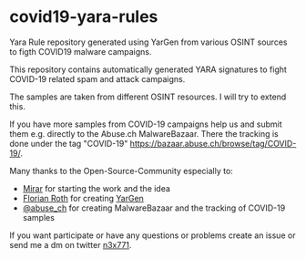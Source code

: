 # covid19-yara-rules
Yara Rule repository generated using YarGen from various OSINT sources to figth COVID19 malware campaigns.

This repository contains automatically generated YARA signatures to fight COVID-19 related spam and attack campaigns.

The samples are taken from different OSINT resources. I will try to extend this.

If you have more samples from COVID-19 campaigns help us and submit them e.g. directly to the Abuse.ch MalwareBazaar. There the tracking is done under the tag "COVID-19" https://bazaar.abuse.ch/browse/tag/COVID-19/. 

Many thanks to the Open-Source-Community especially to:

* [Mirar](https://twitter.com/releasepreview) for starting the work and the idea
* [Florian Roth](https://twitter.com/cyb3rops) for creating [YarGen](https://github.com/Neo23x0/yarGen)
* [@abuse_ch](https://twitter.com/abuse_ch) for creating MalwareBazaar and the tracking of COVID-19 samples

If you want participate or have any questions or problems create an issue or send me a dm on twitter [n3x771](https://twitter.com/n3x771).
